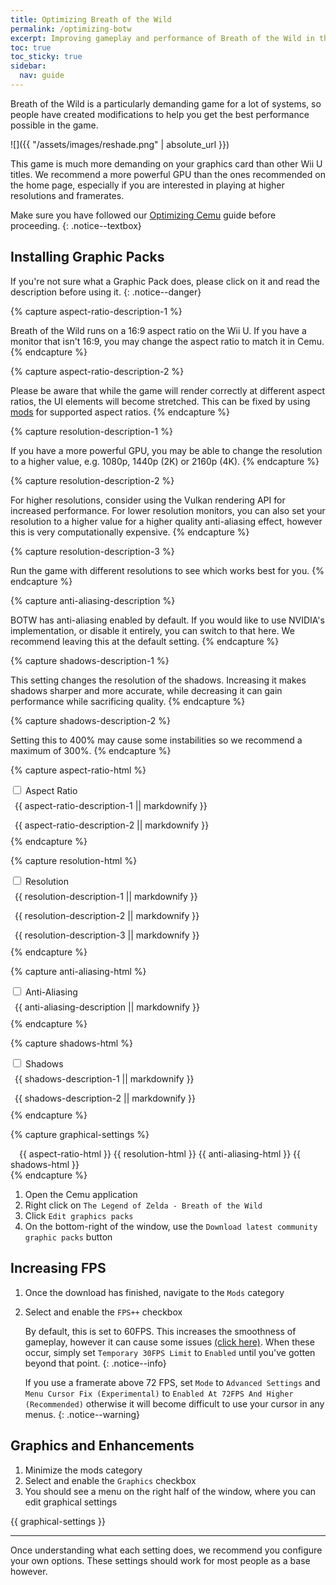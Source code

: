 ```yaml
---
title: Optimizing Breath of the Wild
permalink: /optimizing-botw
excerpt: Improving gameplay and performance of Breath of the Wild in the Cemu emulator.
toc: true
toc_sticky: true
sidebar:
  nav: guide
---
```


Breath of the Wild is a particularly demanding game for a lot of systems, so people have created modifications to help you get the best performance possible in the game.

![]({{ "/assets/images/reshade.png" | absolute_url }})

This game is much more demanding on your graphics card than other Wii U titles. We recommend a more powerful GPU than the ones recommended on the home page, especially if you are interested in playing at higher resolutions and framerates.

<!--Like the previous guide, some of these instructions are GPU specific, so make sure you know what type of GPU you have before proceeding. You'll also need to make note of what rendering API you're using, either OpenGL or Vulkan.-->

Make sure you have followed our [Optimizing Cemu](optimizing-cemu) guide before proceeding.
{: .notice--textbox}

<!--If you don't know what type of GPU you have, open the Settings app on Windows 10. Then navigate to `System` -> `Display` -> `Advanced display settings`.

Under your display name, it should say `Display #: Connected to [GPU]`. It should say either Intel, AMD or NVIDIA. That will tell you what brand of GPU you have.

![]({{ "/assets/images/get_gpu.png" | absolute_url }})
{: .notice--info}-->

## Installing Graphic Packs

If you're not sure what a Graphic Pack does, please click on it and read the description before using it.
{: .notice--danger}

{% capture aspect-ratio-description-1 %}

Breath of the Wild runs on a 16:9 aspect ratio on the Wii U. If you have a monitor that isn't 16:9, you may change the aspect ratio to match it in Cemu.
{% endcapture %}

{% capture aspect-ratio-description-2 %}

Please be aware that while the game will render correctly at different aspect ratios, the UI elements will become stretched. This can be fixed by using [mods](https://gamebanana.com/gamefiles/10266) for supported aspect ratios.
{% endcapture %}

{% capture resolution-description-1 %}

If you have a more powerful GPU, you may be able to change the resolution to a higher value, e.g. 1080p, 1440p (2K) or 2160p (4K).
{% endcapture %}

{% capture resolution-description-2 %}

For higher resolutions, consider using the Vulkan rendering API for increased performance. For lower resolution monitors, you can also set your resolution to a higher value for a higher quality anti-aliasing effect, however this is very computationally expensive.
{% endcapture %}

{% capture resolution-description-3 %}

Run the game with different resolutions to see which works best for you.
{% endcapture %}

{% capture anti-aliasing-description %}

BOTW has anti-aliasing enabled by default. If you would like to use NVIDIA's implementation, or disable it entirely, you can switch to that here. We recommend leaving this at the default setting.
{% endcapture %}

{% capture shadows-description-1 %}

This setting changes the resolution of the shadows. Increasing it makes shadows sharper and more accurate, while decreasing it can gain performance while sacrificing quality.
{% endcapture %}

{% capture shadows-description-2 %}

Setting this to 400% may cause some instabilities so we recommend a maximum of 300%.
{% endcapture %}

{% capture aspect-ratio-html %}

<div class="wrap-collabsible-1" style="padding-bottom: .2em;">
    <input id="collapsible-1" class="toggle-1" type="checkbox">
    <label for="collapsible-1" class="lbl-toggle-1"><a>Aspect Ratio</a></label>
    <div class="collapsible-content-1">
        <div class="content-inner notice--info">
            <div style="padding:.5em;">{{ aspect-ratio-description-1 || markdownify }}</div>
        </div>
        <div class="content-inner notice--warning">
            <div style="padding:.5em;">{{ aspect-ratio-description-2 || markdownify }}</div>
        </div>
    </div>
</div>
{% endcapture %}

{% capture resolution-html %}

<div class="wrap-collabsible-2" style="padding-bottom: .2em;">
    <input id="collapsible-2" class="toggle-2" type="checkbox">
    <label for="collapsible-2" class="lbl-toggle-2"><a>Resolution</a></label>
    <div class="collapsible-content-2">
        <div class="content-inner notice--info">
            <div style="padding:.5em;">{{ resolution-description-1 || markdownify }}</div>
        </div>
        <div class="content-inner notice--textbox">
            <div style="padding:.5em;">{{ resolution-description-2 || markdownify }}</div>
        </div>
        <div class="content-inner notice--primary">
            <div style="padding:.5em;">{{ resolution-description-3 || markdownify }}</div>
        </div>
    </div>
</div>
{% endcapture %}

{% capture anti-aliasing-html %}

<div class="wrap-collabsible-3" style="padding-bottom: .2em;">
    <input id="collapsible-3" class="toggle-3" type="checkbox">
    <label for="collapsible-3" class="lbl-toggle-3"><a>Anti-Aliasing</a></label>
    <div class="collapsible-content-3">
        <div class="content-inner notice--info">
            <div style="padding:.5em;">{{ anti-aliasing-description || markdownify }}</div>
        </div>
    </div>
</div>
{% endcapture %}

{% capture shadows-html %}

<div class="wrap-collabsible-4" style="padding-bottom: .2em;">
    <input id="collapsible-4" class="toggle-4" type="checkbox">
    <label for="collapsible-4" class="lbl-toggle-4"><a>Shadows</a></label>
    <div class="collapsible-content-4">
        <div class="content-inner notice--info">
            <div style="padding:.5em;">{{ shadows-description-1 || markdownify }}</div>
        </div>
        <div class="content-inner notice--warning">
            <div style="padding:.5em;">{{ shadows-description-2 || markdownify }}</div>
        </div>
    </div>
</div>
{% endcapture %}

{% capture graphical-settings %}
<div style="text-indent: 1em;">
    {{ aspect-ratio-html }}
    {{ resolution-html }}
    {{ anti-aliasing-html }}
    {{ shadows-html }}
</div>
{% endcapture %}

1. Open the Cemu application
1. Right click on `The Legend of Zelda - Breath of the Wild`
1. Click `Edit graphics packs`
1. On the bottom-right of the window, use the `Download latest community graphic packs` button

## Increasing FPS

1. Once the download has finished, navigate to the `Mods` category
1. Select and enable the `FPS++` checkbox

    By default, this is set to 60FPS. This increases the smoothness of gameplay, however it can cause some issues [(click here)](https://wiki.cemu.info/wiki/The_Legend_of_Zelda:_Breath_of_the_Wild#Issues_arising_by_using_FPS.2B.2B_or_static_FPS.2B.2B). When these occur, simply set `Temporary 30FPS Limit` to `Enabled` until you've gotten beyond that point.
    {: .notice--info}

    If you use a framerate above 72 FPS, set `Mode` to `Advanced Settings` and `Menu Cursor Fix (Experimental)` to `Enabled At 72FPS And Higher (Recommended)` otherwise it will become difficult to use your cursor in any menus.
    {: .notice--warning}

## Graphics and Enhancements

1. Minimize the mods category
1. Select and enable the `Graphics` checkbox
1. You should see a menu on the right half of the window, where you can edit graphical settings

{{ graphical-settings }}

---

Once understanding what each setting does, we recommend you configure your own options. These settings should work for most people as a base however.
